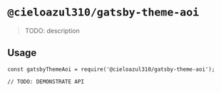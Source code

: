 # `@cieloazul310/gatsby-theme-aoi`

> TODO: description

## Usage

```
const gatsbyThemeAoi = require('@cieloazul310/gatsby-theme-aoi');

// TODO: DEMONSTRATE API
```
